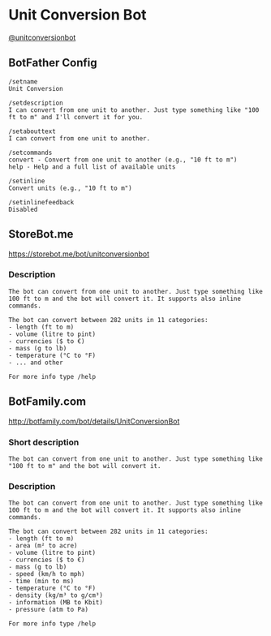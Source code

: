# Unit Conversion Bot
[@unitconversionbot](http://telegram.me/UnitConversionBot)

## BotFather Config
```
/setname
Unit Conversion

/setdescription
I can convert from one unit to another. Just type something like "100 ft to m" and I'll convert it for you.

/setabouttext
I can convert from one unit to another.

/setcommands
convert - Convert from one unit to another (e.g., "10 ft to m")
help - Help and a full list of available units

/setinline
Convert units (e.g., "10 ft to m")

/setinlinefeedback
Disabled
```




## StoreBot.me
https://storebot.me/bot/unitconversionbot

### Description
```
The bot can convert from one unit to another. Just type something like 100 ft to m and the bot will convert it. It supports also inline commands.

The bot can convert between 282 units in 11 categories:
- length (ft to m)
- volume (litre to pint)
- currencies ($ to €)
- mass (g to lb)
- temperature (°C to °F)
- ... and other

For more info type /help
```




## BotFamily.com
http://botfamily.com/bot/details/UnitConversionBot

### Short description
```
The bot can convert from one unit to another. Just type something like "100 ft to m" and the bot will convert it.
```

### Description
```
The bot can convert from one unit to another. Just type something like 100 ft to m and the bot will convert it. It supports also inline commands.

The bot can convert between 282 units in 11 categories:
- length (ft to m)
- area (m² to acre)
- volume (litre to pint)
- currencies ($ to €)
- mass (g to lb)
- speed (km/h to mph)
- time (min to ms)
- temperature (°C to °F)
- density (kg/m³ to g/cm³)
- information (MB to Kbit)
- pressure (atm to Pa)

For more info type /help
```
